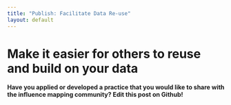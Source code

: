```yaml
---
title: "Publish: Facilitate Data Re-use"
layout: default
---
```


<h1>Make it easier for others to reuse and build on your data</h1>

<strong>Have you applied or developed a practice that you would like to share with the influence mapping community? Edit this post on Github!</strong>
